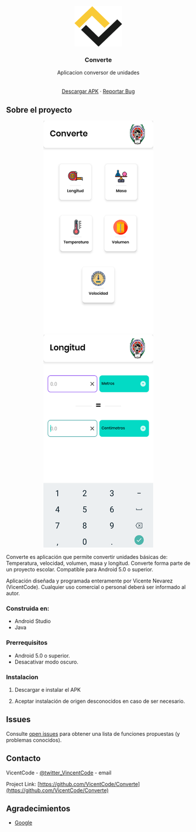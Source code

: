 






<!-- PROJECT LOGO -->
<br />
<p align="center">
  <a href="https://github.com/github_username/repo_name">
    <img src="images/logo.png" alt="Logo" width="130" height="110">
  </a>

  <h3 align="center">Converte</h3>

  <p align="center">
    Aplicacion conversor de unidades
    <br />
    <a href="https://github.com/VicentCode/Converte"><strong></strong></a>
    <br />
    <br />
    <a href="https://drive.google.com/uc?id=1jIveYzzUf9p7RcnUSNgReVrWxTSlKa0O&export=download">Descargar APK</a>
    ·
    <a href="https://github.com/VicentCode/Converte/issues">Reportar Bug</a>

    
  </p>
</p>




<!-- ABOUT THE PROJECT -->
## Sobre el proyecto 
<p align="center">
<a href="">
    <img src="images/sc1.png" alt="Logo" width="300" height="580">
  <img src="images/sc2.png" alt="Logo" width="300" height="580">
  </a>
</p>

Converte es aplicación que permite convertir unidades básicas de: Temperatura, velocidad, volumen, masa y longitud. Converte forma parte de un proyecto escolar. Compatible para Android 5.0 o superior.

Aplicación diseñada y programada enteramente por Vicente Nevarez (VicentCode). Cualquier uso comercial o personal deberá ser informado al autor.



### Construida en:

* Android Studio
* Java




### Prerrequisitos

* Android 5.0 o superior.
* Desacativar modo oscuro.
  
### Instalacion

1. Descargar e instalar el APK
   
2. Aceptar instalación de origen desconocidos en caso de ser necesario.




<!-- ROADMAP -->
## Issues

Consulte [open issues](https://github.com/VicentCode/Converte/issues) para obtener una lista de funciones propuestas (y problemas conocidos).



<!-- CONTACT -->
## Contacto

VicentCode - [@twitter_VincentCode](https://twitter.com/vicentcodes) - email

Project Link: [https://github.com/VicentCode/Converte](https://github.com/VicentCode/Converte)



<!-- ACKNOWLEDGEMENTS -->
## Agradecimientos

* [Google](https://github.com/google)




<!-- MARKDOWN LINKS & IMAGES -->
<!-- https://www.markdownguide.org/basic-syntax/#reference-style-links -->
[contributors-shield]: https://img.shields.io/github/contributors/github_username/repo.svg?style=for-the-badge
[contributors-url]: https://github.com/github_username/repo/graphs/contributors
[forks-shield]: https://img.shields.io/github/forks/github_username/repo.svg?style=for-the-badge
[forks-url]: https://github.com/github_username/repo/network/members
[stars-shield]: https://img.shields.io/github/stars/github_username/repo.svg?style=for-the-badge
[stars-url]: https://github.com/github_username/repo/stargazers
[issues-shield]: https://img.shields.io/github/issues/github_username/repo.svg?style=for-the-badge
[issues-url]: https://github.com/github_username/repo/issues
[license-shield]: https://img.shields.io/github/license/github_username/repo.svg?style=for-the-badge
[license-url]: https://github.com/github_username/repo/blob/master/LICENSE.txt
[linkedin-shield]: https://img.shields.io/badge/-LinkedIn-black.svg?style=for-the-badge&logo=linkedin&colorB=555
[linkedin-url]: https://linkedin.com/in/github_username
